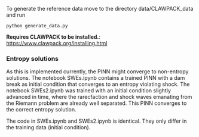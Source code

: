 To generate the reference data move to the directory data/CLAWPACK_data and run
```
python generate_data.py
```
**Requires CLAWPACK to be installed.**: https://www.clawpack.org/installing.html

### Entropy solutions

As this is implemented currently, the PINN might converge to non-entropy solutions.
The notebook SWEs.ipynb contains a trained PINN with a dam break as initial condition
that converges to an entropy violating shock. The notebook SWEs2.ipynb was trained with
an initial condition slightly advanced in time, where the rarecfaction and shock waves
emanating from the Riemann problem are already well separated. This PINN converges to
the correct entropy solution.

The code in SWEs.ipynb and SWEs2.ipynb is identical. They only differ in the training data
(initial condition).

